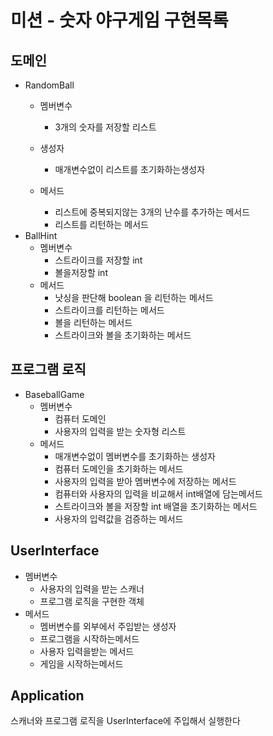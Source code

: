 # 미션 - 숫자 야구게임 구현목록

## 도메인

- RandomBall
    - 멤버변수
        - 3개의 숫자를 저장할 리스트

    - 생성자
        - 매개변수없이 리스트를 초기화하는생성자

    - 메서드
        - 리스트에 중복되지않는 3개의 난수를 추가하는 메서드
        - 리스트를 리턴하는 메서드
- BallHint
    - 멤버변수
        - 스트라이크를 저장할 int
        - 볼을저장할 int
    - 메서드
        - 낫싱을 판단해 boolean 을 리턴하는 메서드
        - 스트라이크를 리턴하는 메서드
        - 볼을 리턴하는 메서드
        - 스트라이크와 볼을 초기화하는 메서드

## 프로그램 로직

- BaseballGame
    - 멤버변수
        - 컴퓨터 도메인
        - 사용자의 입력을 받는 숫자형 리스트
    - 메서드
        - 매개변수없이 멤버변수를 초기화하는 생성자
        - 컴퓨터 도메인을 초기화하는 메서드
        - 사용자의 입력을 받아 멤버변수에 저장하는 메서드
        - 컴퓨터와 사용자의 입력을 비교해서 int배열에 담는메서드
        - 스트라이크와 볼을 저장할 int 배열을 초기화하는 메서드
        - 사용자의 입력값을 검증하는 메서드

## UserInterface

- 멤버변수
    - 사용자의 입력을 받는 스캐너
    - 프로그램 로직을 구현한 객체
- 메서드
    - 멤버변수를 외부에서 주입받는 생성자
    - 프로그램을 시작하는메서드
    - 사용자 입력을받는 메서드
    - 게임을 시작하는메서드

## Application

스캐너와 프로그램 로직을
UserInterface에 주입해서 실행한다